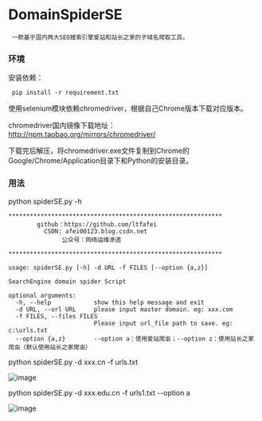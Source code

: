 # DomainSpiderSE
     一款基于国内两大SEO搜索引擎爱站和站长之家的子域名爬取工具。
     
### 环境
  安装依赖：
  
     pip install -r requirement.txt
     
  使用selenium模块依赖chromedriver，根据自己Chrome版本下载对应版本。
  
  chromedriver国内镜像下载地址：http://npm.taobao.org/mirrors/chromedriver/
  
  下载完后解压，将chromedriver.exe文件复制到Chrome的Google/Chrome/Application目录下和Python的安装目录。
 
### 用法
python spiderSE.py -h

    ************************************************************
            github：https://github.com/ltfafei
              CSDN: afei00123.blog.csdn.net
                   公众号：网络运维渗透

    ************************************************************

    usage: spiderSE.py [-h] -d URL -f FILES [--option {a,z}]

    SearchEngine domain spider Script

    optional arguments:
      -h, --help            show this help message and exit
      -d URL, --url URL     please input master domain. eg: xxx.com
      -f FILES, --files FILES
                            Please input url_file path to save. eg: c:\urls.txt
      --option {a,z}        --option a：使用爱站爬虫；--option z：使用站长之家爬虫（默认使用站长之家爬虫）


python spiderSE.py -d xxx.cn -f urls.txt

![image](https://user-images.githubusercontent.com/43526141/119491345-62797780-bd90-11eb-9360-3609256fc37e.png)


python spiderSE.py -d xxx.edu.cn -f urls1.txt --option a

![image](https://user-images.githubusercontent.com/43526141/119490973-00b90d80-bd90-11eb-9091-702b7967afd5.png)



